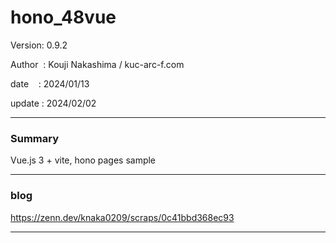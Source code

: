 ﻿# hono_48vue

 Version: 0.9.2

 Author  : Kouji Nakashima / kuc-arc-f.com

 date    : 2024/01/13

 update  : 2024/02/02

***
### Summary

Vue.js 3 + vite, hono pages  sample

***
### blog 

https://zenn.dev/knaka0209/scraps/0c41bbd368ec93

***

